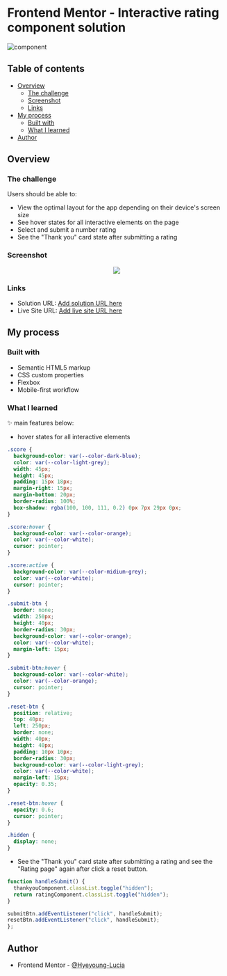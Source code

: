 # Frontend Mentor - Interactive rating component solution

![component](./design/component.gif)

## Table of contents

- [Overview](#overview)
  - [The challenge](#the-challenge)
  - [Screenshot](#screenshot)
  - [Links](#links)
- [My process](#my-process)
  - [Built with](#built-with)
  - [What I learned](#what-i-learned)
- [Author](#author)

## Overview

### The challenge

Users should be able to:

- View the optimal layout for the app depending on their device's screen size
- See hover states for all interactive elements on the page
- Select and submit a number rating
- See the "Thank you" card state after submitting a rating

### Screenshot

<p align="center">
  <img src="./design/mobile.gif">
</p>

### Links

- Solution URL: [Add solution URL here](https://your-solution-url.com)
- Live Site URL: [Add live site URL here](https://your-live-site-url.com)

## My process

### Built with

- Semantic HTML5 markup
- CSS custom properties
- Flexbox
- Mobile-first workflow

### What I learned

✨ main features below:

- hover states for all interactive elements

```css
.score {
  background-color: var(--color-dark-blue);
  color: var(--color-light-grey);
  width: 45px;
  height: 45px;
  padding: 15px 18px;
  margin-right: 15px;
  margin-bottom: 20px;
  border-radius: 100%;
  box-shadow: rgba(100, 100, 111, 0.2) 0px 7px 29px 0px;
}

.score:hover {
  background-color: var(--color-orange);
  color: var(--color-white);
  cursor: pointer;
}

.score:active {
  background-color: var(--color-midium-grey);
  color: var(--color-white);
  cursor: pointer;
}

.submit-btn {
  border: none;
  width: 250px;
  height: 40px;
  border-radius: 30px;
  background-color: var(--color-orange);
  color: var(--color-white);
  margin-left: 15px;
}

.submit-btn:hover {
  background-color: var(--color-white);
  color: var(--color-orange);
  cursor: pointer;
}
```

```css
.reset-btn {
  position: relative;
  top: 40px;
  left: 250px;
  border: none;
  width: 40px;
  height: 40px;
  padding: 10px 10px;
  border-radius: 30px;
  background-color: var(--color-light-grey);
  color: var(--color-white);
  margin-left: 15px;
  opacity: 0.35;
}

.reset-btn:hover {
  opacity: 0.6;
  cursor: pointer;
}
```

```css
.hidden {
  display: none;
}
```

- See the "Thank you" card state after submitting a rating and see the "Rating page" again after click a reset button.

```js
function handleSubmit() {
  thankyouComponent.classList.toggle("hidden");
  return ratingComponent.classList.toggle("hidden");
}

submitBtn.addEventListener("click", handleSubmit);
resetBtn.addEventListener("click", handleSubmit);
};
```

## Author

- Frontend Mentor - [@Hyeyoung-Lucia](https://www.frontendmentor.io/profile/Hyeyoung-Lucia)
